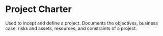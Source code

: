 # Project Charter


Used to incept and define a project. Documents the objectives, business
case, risks and assets, resources, and constraints of a project.

